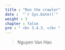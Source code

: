 ```yaml
---
title : "Run the crawler"
date :  "`r Sys.Date()`" 
weight : 3 
chapter : false
pre : " <b> 3.4.3. </b> "
---
```


> Nguyen Van Hao